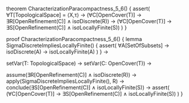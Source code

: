 theorem CharacterizationParacompactness_5_6() {
  assert(
    ∀T[TopologicalSpace] = ⟨X,τ⟩ →
    (∀C[OpenCover(T)] → ∃R[OpenRefinement(C)] ∧ isσDiscrete(R)) →
    (∀C[OpenCover(T)] → ∃S[OpenRefinement(C)] ∧ isσLocallyFinite(S))
  )
}

proof CharacterizationParacompactness_5_6() {
  lemma SigmaDiscreteImpliesLocallyFinite() {
    assert(
      ∀A[SetOfSubsets] →
      isσDiscrete(A) → isσLocallyFinite(A)
    )
  } →
  
  setVar(T: TopologicalSpace) →
  setVar(C: OpenCover(T)) →
  
  assume(∃R[OpenRefinement(C)] ∧ isσDiscrete(R)) →
  apply(SigmaDiscreteImpliesLocallyFinite(), R) →
  conclude(∃S[OpenRefinement(C)] ∧ isσLocallyFinite(S)) →
  assert(
    (∀C[OpenCover(T)] → ∃S[OpenRefinement(C)] ∧ isσLocallyFinite(S))
  )
}